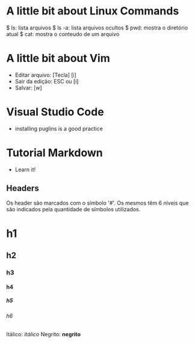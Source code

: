 # A little bit about Linux Commands

 $ ls: lista arquivos
 $ ls -a: lista arquivos ocultos
 $ pwd: mostra o diretório atual
 $ cat: mostra o conteudo de um arquivo



# A little bit about Vim

 - Editar arquivo: [Tecla] [i]
 - Sair da edição: ESC ou [i]
 - Salvar: [w]

# Visual Studio Code
 - installing puglins is a good practice

# Tutorial Markdown

 - Learn it!

## Headers

Os header são marcados com o símbolo '#'. Os mesmos têm 6 níveis que são indicados pela quantidade de símbolos utilizados.

# h1
## h2
### h3
#### h4
##### h5
###### h6

Itálico: *itálico*
Negrito: **negrito**
